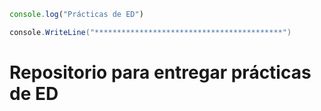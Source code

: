  ```javascript
console.log("Prácticas de ED")
  ```
 ```csharp
console.WriteLine("******************************************")
  ```
 # Repositorio para entregar prácticas de ED
